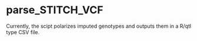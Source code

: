 # parse_STITCH_VCF

Currently, the scipt polarizes imputed genotypes and outputs them in a R/qtl type CSV file.
